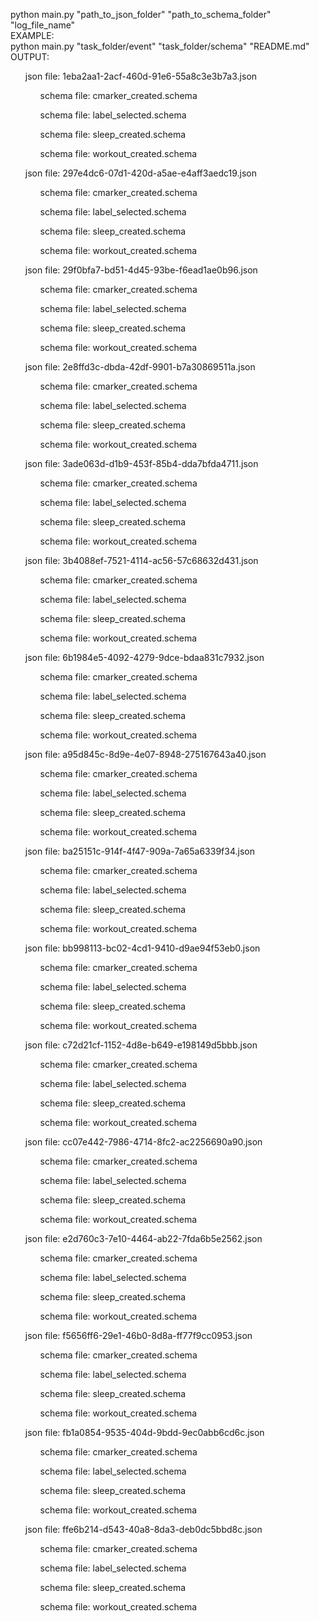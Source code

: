 python main.py "path_to_json_folder" "path_to_schema_folder" "log_file_name" <br>
EXAMPLE:<br>
python main.py "task_folder/event" "task_folder/schema" "README.md"<br>
OUTPUT:<br><ul>json file: 1eba2aa1-2acf-460d-91e6-55a8c3e3b7a3.json<ul>schema file: cmarker_created.schema</ul><ul>schema file: label_selected.schema</ul><ul>schema file: sleep_created.schema</ul><ul>schema file: workout_created.schema</ul></ul><ul>json file: 297e4dc6-07d1-420d-a5ae-e4aff3aedc19.json<ul>schema file: cmarker_created.schema</ul><ul>schema file: label_selected.schema</ul><ul>schema file: sleep_created.schema</ul><ul>schema file: workout_created.schema</ul></ul><ul>json file: 29f0bfa7-bd51-4d45-93be-f6ead1ae0b96.json<ul>schema file: cmarker_created.schema</ul><ul>schema file: label_selected.schema</ul><ul>schema file: sleep_created.schema</ul><ul>schema file: workout_created.schema</ul></ul><ul>json file: 2e8ffd3c-dbda-42df-9901-b7a30869511a.json<ul>schema file: cmarker_created.schema</ul><ul>schema file: label_selected.schema</ul><ul>schema file: sleep_created.schema</ul><ul>schema file: workout_created.schema</ul></ul><ul>json file: 3ade063d-d1b9-453f-85b4-dda7bfda4711.json<ul>schema file: cmarker_created.schema</ul><ul>schema file: label_selected.schema</ul><ul>schema file: sleep_created.schema</ul><ul>schema file: workout_created.schema</ul></ul><ul>json file: 3b4088ef-7521-4114-ac56-57c68632d431.json<ul>schema file: cmarker_created.schema</ul><ul>schema file: label_selected.schema</ul><ul>schema file: sleep_created.schema</ul><ul>schema file: workout_created.schema</ul></ul><ul>json file: 6b1984e5-4092-4279-9dce-bdaa831c7932.json<ul>schema file: cmarker_created.schema</ul><ul>schema file: label_selected.schema</ul><ul>schema file: sleep_created.schema</ul><ul>schema file: workout_created.schema</ul></ul><ul>json file: a95d845c-8d9e-4e07-8948-275167643a40.json<ul>schema file: cmarker_created.schema</ul><ul>schema file: label_selected.schema</ul><ul>schema file: sleep_created.schema</ul><ul>schema file: workout_created.schema</ul></ul><ul>json file: ba25151c-914f-4f47-909a-7a65a6339f34.json<ul>schema file: cmarker_created.schema</ul><ul>schema file: label_selected.schema</ul><ul>schema file: sleep_created.schema</ul><ul>schema file: workout_created.schema</ul></ul><ul>json file: bb998113-bc02-4cd1-9410-d9ae94f53eb0.json<ul>schema file: cmarker_created.schema</ul><ul>schema file: label_selected.schema</ul><ul>schema file: sleep_created.schema</ul><ul>schema file: workout_created.schema</ul></ul><ul>json file: c72d21cf-1152-4d8e-b649-e198149d5bbb.json<ul>schema file: cmarker_created.schema</ul><ul>schema file: label_selected.schema</ul><ul>schema file: sleep_created.schema</ul><ul>schema file: workout_created.schema</ul></ul><ul>json file: cc07e442-7986-4714-8fc2-ac2256690a90.json<ul>schema file: cmarker_created.schema</ul><ul>schema file: label_selected.schema</ul><ul>schema file: sleep_created.schema</ul><ul>schema file: workout_created.schema</ul></ul><ul>json file: e2d760c3-7e10-4464-ab22-7fda6b5e2562.json<ul>schema file: cmarker_created.schema</ul><ul>schema file: label_selected.schema</ul><ul>schema file: sleep_created.schema</ul><ul>schema file: workout_created.schema</ul></ul><ul>json file: f5656ff6-29e1-46b0-8d8a-ff77f9cc0953.json<ul>schema file: cmarker_created.schema</ul><ul>schema file: label_selected.schema</ul><ul>schema file: sleep_created.schema</ul><ul>schema file: workout_created.schema</ul></ul><ul>json file: fb1a0854-9535-404d-9bdd-9ec0abb6cd6c.json<ul>schema file: cmarker_created.schema</ul><ul>schema file: label_selected.schema</ul><ul>schema file: sleep_created.schema</ul><ul>schema file: workout_created.schema</ul></ul><ul>json file: ffe6b214-d543-40a8-8da3-deb0dc5bbd8c.json<ul>schema file: cmarker_created.schema</ul><ul>schema file: label_selected.schema</ul><ul>schema file: sleep_created.schema</ul><ul>schema file: workout_created.schema</ul></ul>